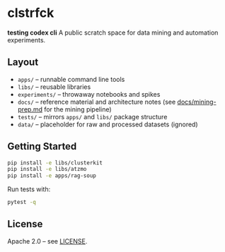 # clstrfck

**testing codex cli**
A public scratch space for data mining and automation experiments.

## Layout

- `apps/` – runnable command line tools
- `libs/` – reusable libraries
- `experiments/` – throwaway notebooks and spikes
- `docs/` – reference material and architecture notes (see [docs/mining-prep.md](docs/mining-prep.md) for the mining pipeline)
- `tests/` – mirrors `apps/` and `libs/` package structure
- `data/` – placeholder for raw and processed datasets (ignored)

## Getting Started

```sh
pip install -e libs/clusterkit
pip install -e libs/atzmo
pip install -e apps/rag-soup
```

Run tests with:

```sh
pytest -q
```

## License

Apache 2.0 – see [LICENSE](LICENSE).
